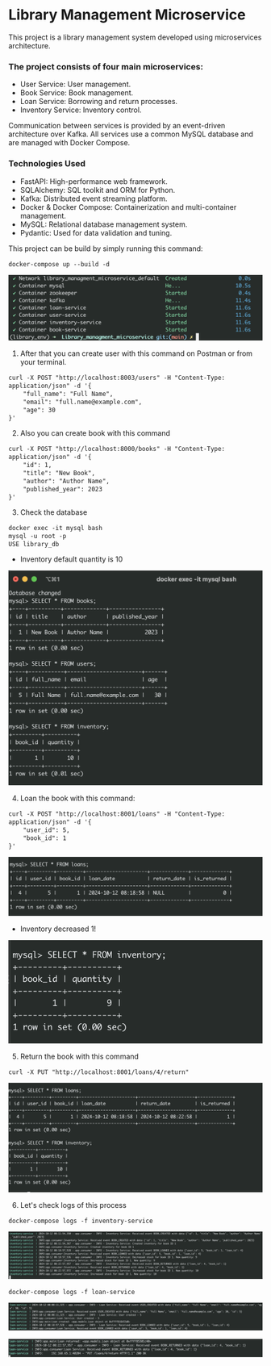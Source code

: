 # Library Management Microservice

This project is a library management system developed using microservices architecture. 

### The project consists of four main microservices:

* User Service: User management.
* Book Service: Book management.
* Loan Service: Borrowing and return processes.
* Inventory Service: Inventory control.

Communication between services is provided by an event-driven architecture over Kafka. All services use a common MySQL database and are managed with Docker Compose.

### Technologies Used
* FastAPI: High-performance web framework.
* SQLAlchemy: SQL toolkit and ORM for Python.
* Kafka: Distributed event streaming platform.
* Docker & Docker Compose: Containerization and multi-container management.
* MySQL: Relational database management system.
* Pydantic: Used for data validation and tuning.


This project can be build by simply running this command:

```
docker-compose up --build -d
```
![alt text](images/image.png)

1. After that you can create user with this command on Postman or from your terminal.

```
curl -X POST "http://localhost:8003/users" -H "Content-Type: application/json" -d '{
    "full_name": "Full Name",
    "email": "full.name@example.com",
    "age": 30
}'
```


2. Also you can create book with this command

```
curl -X POST "http://localhost:8000/books" -H "Content-Type: application/json" -d '{
    "id": 1,
    "title": "New Book",
    "author": "Author Name",
    "published_year": 2023
}'
```

3. Check the database
```
docker exec -it mysql bash
mysql -u root -p
USE library_db
```

* Inventory default quantity is 10

![alt text](images/image-1.png)

4. Loan the book with this command:

```
curl -X POST "http://localhost:8001/loans" -H "Content-Type: application/json" -d '{
    "user_id": 5,
    "book_id": 1
}'
```
![alt text](images/image-2.png)

* Inventory decreased 1!

![alt text](images/image-3.png)

5. Return the book with this command

```
curl -X PUT "http://localhost:8001/loans/4/return"
```


![alt text](images/image-4.png)


6. Let's check logs of this process

```
docker-compose logs -f inventory-service
```

![alt text](images/image-5.png)



```
docker-compose logs -f loan-service
```
![alt text](images/image-7.png)

![alt text](images/image-8.png)